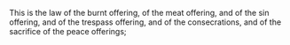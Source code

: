 This is the law of the burnt offering, of the meat offering, and of the sin offering, and of the trespass offering, and of the consecrations, and of the sacrifice of the peace offerings;
